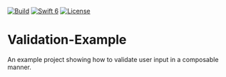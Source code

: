 [![Build](https://github.com/wibosco/Validation-Example/actions/workflows/swift.yml/badge.svg)](https://github.com/wibosco/Validation-Example/actions/workflows/swift.yml)
<a href="https://swift.org"><img src="https://img.shields.io/badge/Swift-6-orange.svg?style=flat" alt="Swift 6" /></a>
[![License](http://img.shields.io/badge/License-MIT-green.svg?style=flat)](https://github.com/wibosco/Validation-Example/blob/main/LICENSE)

# Validation-Example
An example project showing how to validate user input in a composable manner.
